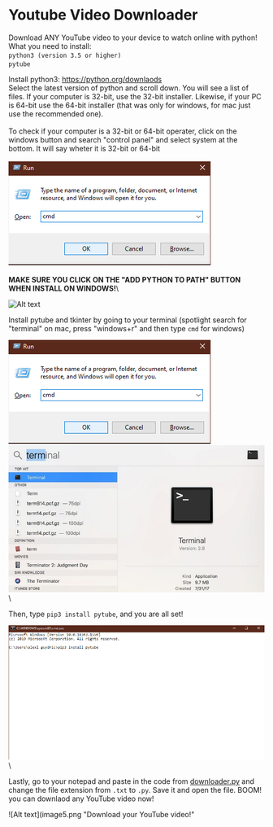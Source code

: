 # Youtube Video Downloader

Download ANY YouTube video to your device to watch online with python!
What you need to install:\
`python3 (version 3.5 or higher)` \
`pytube`


Install python3:
https://python.org/downlaods \
Select the latest version of python and scroll down. You will see a list of files. If your computer is 32-bit, use the 32-bit installer. Likewise, if your PC is 64-bit use the 64-bit installer (that was only for windows, for mac just use the recommended one).\
\
To check if your computer is a 32-bit or 64-bit operater, click on the windows button and search "control panel" and select system at the bottom. It will say wheter it is 32-bit or 64-bit\
\
![Alt text](image.png "Select system")\
\
**MAKE SURE YOU CLICK ON THE "ADD PYTHON TO PATH" BUTTON WHEN INSTALL ON WINDOWS!**\


![Alt text](https://webcheerz.com/wp-content/uploads/2017/04/Screenshot_2.png "Add python to path")

Install pytube and tkinter by going to your terminal (spotlight search for "terminal" on mac, press "windows+r" and then type `cmd` for windows) 


![Alt text](image2.png "Press Windows+R")\
![Alt text](image3.png "Search for terminal")\

Then, type `pip3 install pytube`, and you are all set!

![Alt text](image4.png "Type pip3 install pytube")\

Lastly, go to your notepad and paste in the code from [downloader.py](downloader.py) and change the file extension from `.txt` to `.py`. Save it and open the file. BOOM! you can downlaod any YouTube video now!

![Alt text](image5.png "Download your YouTube video!"
